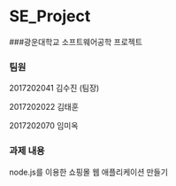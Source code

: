 # SE_Project

###광운대학교 소프트웨어공학 프로젝트


### 팀원

2017202041 김수진 (팀장)

2017202022 김태훈 

2017202070 임미옥 


### 과제 내용
node.js를 이용한 쇼핑몰 웹 애플리케이션 만들기
